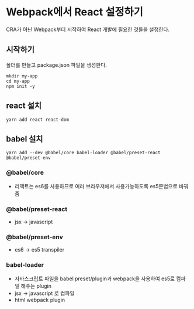 # Webpack에서 React 설정하기

CRA가 아닌 Webpack부터 시작하여 React 개발에 필요한 것들을 설정한다.

## 시작하기

폴더를 만들고 package.json 파일을 생성한다.

```
mkdir my-app
cd my-app
npm init -y
```

## react 설치

```
yarn add react react-dom
```

## babel 설치

```
yarn add --dev @babel/core babel-loader @babel/preset-react @babel/preset-env 
```

### @babel/core
* 리액트는 es6를 사용하므로 여러 브라우저에서 사용가능하도록 es5문법으로 바꿔줌

### @babel/preset-react
* jsx -> javascript

### @babel/preset-env
* es6 -> es5 transpiler

### babel-loader
* 자바스크립트 파일을 babel preset/plugin과 webpack을 사용하여 es5로 컴파일 해주는 plugin
* jsx -> javascript 로 컴파일
* html webpack plugin
